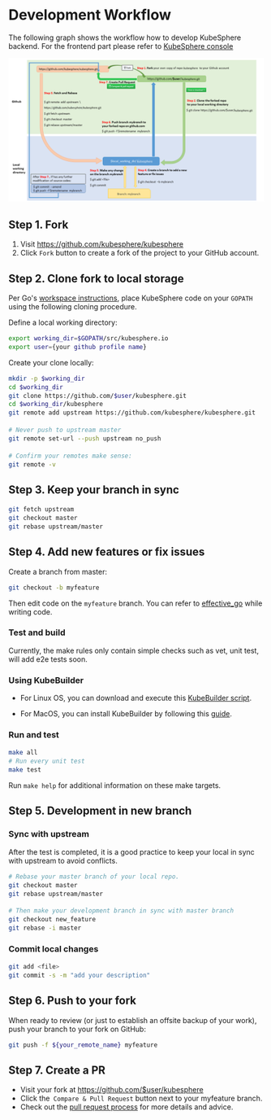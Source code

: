 # Development Workflow

The following graph shows the workflow how to develop KubeSphere backend. For the frontend part please refer to [KubeSphere console](https://github.com/kubesphere/console)

![ks-workflow](/images/ks-workflow.png)

## Step 1. Fork

1. Visit https://github.com/kubesphere/kubesphere
2. Click `Fork` button to create a fork of the project to your GitHub account.

## Step 2. Clone fork to local storage

Per Go's [workspace instructions](https://golang.org/doc/code.html#Workspaces), place KubeSphere code on your `GOPATH` using the following cloning procedure.

Define a local working directory:

```bash
export working_dir=$GOPATH/src/kubesphere.io
export user={your github profile name}
```

Create your clone locally:

```bash
mkdir -p $working_dir
cd $working_dir
git clone https://github.com/$user/kubesphere.git
cd $working_dir/kubesphere
git remote add upstream https://github.com/kubesphere/kubesphere.git

# Never push to upstream master
git remote set-url --push upstream no_push

# Confirm your remotes make sense:
git remote -v
```

## Step 3. Keep your branch in sync

```bash
git fetch upstream
git checkout master
git rebase upstream/master
```

## Step 4. Add new features or fix issues

Create a branch from master:

```bash
git checkout -b myfeature
```

Then edit code on the `myfeature` branch. You can refer to [effective_go](https://golang.org/doc/effective_go.html) while writing code.

### Test and build

Currently, the make rules only contain simple checks such as vet, unit test, will add e2e tests soon.

### Using KubeBuilder

- For Linux OS, you can download and execute this [KubeBuilder script](https://raw.githubusercontent.com/kubesphere/kubesphere/master/hack/setup-kubebuilder-env.sh).

- For MacOS, you can install KubeBuilder by following this [guide](https://book.kubebuilder.io/quick-start.html).

### Run and test

```bash
make all
# Run every unit test
make test
```

Run `make help` for additional information on these make targets.

## Step 5. Development in new branch

### Sync with upstream

After the test is completed, it is a good practice to keep your local in sync with upstream to avoid conflicts.

```bash
# Rebase your master branch of your local repo.
git checkout master
git rebase upstream/master

# Then make your development branch in sync with master branch
git checkout new_feature
git rebase -i master
```

### Commit local changes

```bash
git add <file>
git commit -s -m "add your description"
```

## Step 6. Push to your fork

When ready to review (or just to establish an offsite backup of your work), push your branch to your fork on GitHub:

```bash
git push -f ${your_remote_name} myfeature
```

## Step 7. Create a PR

- Visit your fork at https://github.com/$user/kubesphere
- Click the` Compare & Pull Request` button next to your myfeature branch.
- Check out the [pull request process](pull-request.md) for more details and advice.
